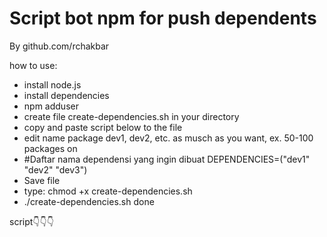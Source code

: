 # Script bot npm for push dependents
By github.com/rchakbar


how to use:
- install node.js
- install dependencies
- npm adduser
- create file create-dependencies.sh in your directory
- copy and paste script below to the file
- edit name package dev1, dev2, etc. as musch as you want, ex. 50-100 packages on
- #Daftar nama dependensi yang ingin dibuat
DEPENDENCIES=("dev1" "dev2" "dev3")
- Save file
- type: chmod +x create-dependencies.sh
- ./create-dependencies.sh
done

script👇👇👇

